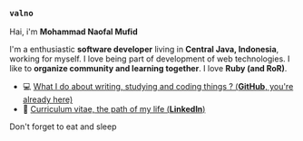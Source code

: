 ### `valno`


Hai, i'm **Mohammad Naofal Mufid**

I'm a enthusiastic **software developer** living in **Central Java, Indonesia**, working for myself.
I love being part of development of web technologies. I like to **organize community and learning together**.
I love **Ruby (and RoR)**.

- 💻  [What I do about writing, studying and coding things ? (**GitHub**, you're already here)](https://github.com/NaofalMufid)
- 🏹  [Curriculum vitae, the path of my life (**LinkedIn**)](https://www.linkedin.com/in/moh-naofal-mufid-ba2578158/)

Don't forget to eat and sleep
